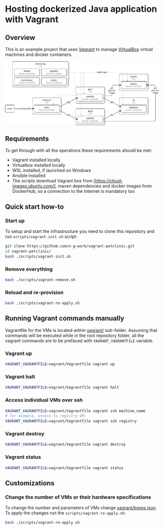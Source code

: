 # Hosting dockerized Java application with Vagrant

## Overview

This is an example project that uses [Vagrant](https://www.vagrantup.io/) to manage [VirtualBox](https://www.virtualbox.org/) virtual machines and docker containers.

![landscape](images/containers.png)

## Requirements

To get through with all the operations these requirements should be met:

* Vagrant installed locally
* Virtualbox installed locally
* WSL installed, if launched on Windows
* Ansible installed
* The scripts download Vagrant box from [https://cloud-images.ubuntu.com/], maven dependencies and docker images from DockerHub, so a connection to the Internet is mandatory too

## Quick start how-to

### Start up

To setup and start the infrastructure you need to clone this repository and run `scripts/vagrant-init.sh` script:

```bash
git clone https://github.com/n-g-work/vagrant-petclinic.git
cd vagrant-petclinic/
bash ./scripts/vagrant-init.sh
```

### Remove everything

```bash
bash ./scripts/vagrant-remove.sh
```

### Reload and re-provision

```bash
bash ./scripts/vagrant-re-apply.sh
```

## Running Vagrant commands manually

Vagrantfile for the VMs is located within [vagrant/](vagrant/) sub-folder. Assuming that commands will be executed while in the root repository folder, all the vagrant commands are to be prefaced with `VAGRANT_VAGRANTFILE` variable.

### Vagrant up

```bash
VAGRANT_VAGRANTFILE=vagrant/Vagrantfile vagrant up
```

### Vagrant halt

```bash
VAGRANT_VAGRANTFILE=vagrant/Vagrantfile vagrant halt
```

### Access individual VMs over ssh

```bash
VAGRANT_VAGRANTFILE=vagrant/Vagrantfile vagrant ssh machine_name
# for example, access to registry VM:
VAGRANT_VAGRANTFILE=vagrant/Vagrantfile vagrant ssh registry
```

### Vagrant destroy

```bash
VAGRANT_VAGRANTFILE=vagrant/Vagrantfile vagrant destroy
```

### Vagrant status

```bash
VAGRANT_VAGRANTFILE=vagrant/Vagrantfile vagrant status
```

## Customizations

### Change the number of VMs or their hardware specifications

To change the number and parameters of VMs change [vagrant/boxes.json](vagrant/boxes.json).
To apply the changes run the `scripts/vagrant-re-apply.sh`:

```bash
bash ./scripts/vagrant-re-apply.sh
```
